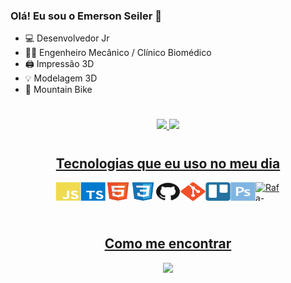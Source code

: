 ### Olá! Eu sou o Emerson Seiler 👋

- 💻 Desenvolvedor Jr
- 👨‍🔬 Engenheiro Mecânico / Clínico Biomédico
- 🖨️ Impressão 3D
- 💡 Modelagem 3D
- 🚴 Mountain Bike

#

<!--
**seileremerson/seileremerson** is a ✨ _special_ ✨ repository because its `README.md` (this file) appears on your GitHub profile.

Here are some ideas to get you started:

- 🌱 Estudanto front-end
- 👯 I’m looking to collaborate on ...
- 🤔 I’m looking for help with ...
- 💬 Ask me about ...
- 📫 How to reach me: ...
- 😄 Pronouns: ...
- ⚡ Fun fact: ...
-->

<div align="center">
  <a href="https://github.com/seiler-emerson">
  <img height="180em" src="https://github-readme-stats.vercel.app/api?username=seiler-emerson&show_icons=true&theme=dark&include_all_commits=true&count_private=true"/>
  <img height="180em" src="https://github-readme-stats.vercel.app/api/top-langs/?username=seiler-emerson&layout=compact&langs_count=7&theme=dark"/>
</div>
  
#
<h2 style="display: flex;justify-content: center;">Tecnologias que eu uso no meu dia</h2>

  <div style="display: flex;justify-content: center"><br>
  <img align="center" alt="Rafa-Js" height="30" width="40" src="https://raw.githubusercontent.com/devicons/devicon/master/icons/javascript/javascript-plain.svg">
  <img align="center" alt="Rafa-Ts" height="30" width="40" src="https://raw.githubusercontent.com/devicons/devicon/master/icons/typescript/typescript-plain.svg">
  <img align="center" alt="Rafa-HTML" height="30" width="40" src="https://raw.githubusercontent.com/devicons/devicon/master/icons/html5/html5-original.svg">
  <img align="center" alt="Rafa-CSS" height="30" width="40" src="https://raw.githubusercontent.com/devicons/devicon/master/icons/css3/css3-original.svg">
  <img align="center" alt="Rafa-React" height="30" width="40" src="https://raw.githubusercontent.com/devicons/devicon/master/icons/github/github-original.svg">
  <img align="center" alt="Rafa-React" height="30" width="40" src="https://raw.githubusercontent.com/devicons/devicon/master/icons/git/git-original.svg">
  <img align="center" alt="Rafa-React" height="30" width="40" src="https://raw.githubusercontent.com/devicons/devicon/master/icons/trello/trello-plain.svg">
  <img align="center" alt="Rafa-React" height="30" width="40" src="https://raw.githubusercontent.com/devicons/devicon/master/icons/photoshop/photoshop-plain.svg">
    <img align="center" alt="Rafa-React" height="30" width="40" src="https://i.pinimg.com/originals/f5/32/57/f532571da1fe9af84b95e3db5e79d4c3.png">
  <!--  <img align="center" alt="Rafa-React" height="30" width="40" src="https://i.pinimg.com/originals/f5/32/57/f532571da1fe9af84b95e3db5e79d4c3.png">
    <img align="center" alt="Rafa-React" height="30" width="40" src="https://raw.githubusercontent.com/devicons/devicon/master/icons/photoshop/photoshop-plain.svg">
    <img align="center" alt="Rafa-React" height="30" width="40" src="https://raw.githubusercontent.com/devicons/devicon/master/icons/photoshop/photoshop-plain.svg">
    <img align="center" alt="Rafa-React" height="30" width="40" src="https://raw.githubusercontent.com/devicons/devicon/master/icons/photoshop/photoshop-plain.svg">
-->
</div>
  

  
<br/>

#

<h2 style="display: flex;justify-content: center;">Como me encontrar</h2>

  <div style="display: flex;justify-content: center"> 
  <a href="https://www.linkedin.com/in/seileremerson/" target="_blank"><img src="https://img.shields.io/badge/-LinkedIn-%230077B5?style=for-the-badge&logo=linkedin&logoColor=white" target="_blank"></a> 
</div>

<br/>

#
  
